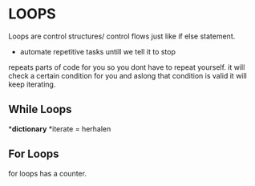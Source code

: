 # LOOPS
Loops are control structures/ control flows just like if else statement. 

- automate repetitive tasks untill we tell it to stop



repeats parts of code for you so you dont have to repeat yourself.
it will check a certain condition for you and aslong that condition is valid it will keep iterating. 

## While Loops
***dictionary**
*iterate = herhalen




## For Loops

for loops has a counter.















